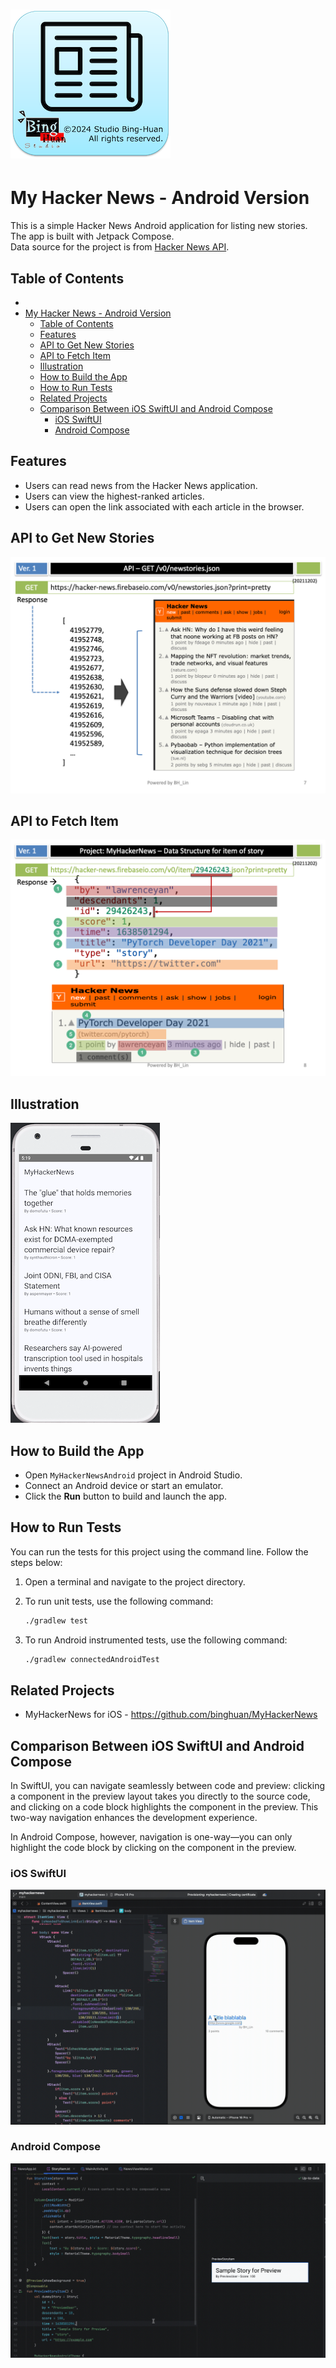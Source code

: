 # ![](./icon-256.png)  
My Hacker News - Android Version
================================================

This is a simple Hacker News Android application for listing new stories.  
The app is built with Jetpack Compose.  
Data source for the project is from [Hacker News API](https://github.com/HackerNews/API).

## Table of Contents
<!-- START doctoc generated TOC please keep comment here to allow auto update -->
<!-- DON'T EDIT THIS SECTION, INSTEAD RE-RUN doctoc TO UPDATE -->
- [](#)
- [My Hacker News - Android Version](#my-hacker-news---android-version)
  - [Table of Contents](#table-of-contents)
  - [Features](#features)
  - [API to Get New Stories](#api-to-get-new-stories)
  - [API to Fetch Item](#api-to-fetch-item)
  - [Illustration](#illustration)
  - [How to Build the App](#how-to-build-the-app)
  - [How to Run Tests](#how-to-run-tests)
  - [Related Projects](#related-projects)
  - [Comparison Between iOS SwiftUI and Android Compose](#comparison-between-ios-swiftui-and-android-compose)
    - [iOS SwiftUI](#ios-swiftui)
    - [Android Compose](#android-compose)
<!-- END doctoc generated TOC please keep comment here to allow auto update -->

## Features
- Users can read news from the Hacker News application.
- Users can view the highest-ranked articles.
- Users can open the link associated with each article in the browser.

## API to Get New Stories
![](./README/Slide7.png)

## API to Fetch Item
![](./README/Slide8.png)

## Illustration
![](./README/demo.png)

## How to Build the App
- Open `MyHackerNewsAndroid` project in Android Studio.
- Connect an Android device or start an emulator.
- Click the **Run** button to build and launch the app.

## How to Run Tests

You can run the tests for this project using the command line. Follow the steps below:

1. Open a terminal and navigate to the project directory.

2. To run unit tests, use the following command:
    ```sh
    ./gradlew test
    ```

3. To run Android instrumented tests, use the following command:
    ```sh
    ./gradlew connectedAndroidTest
    ```


## Related Projects
- MyHackerNews for iOS - https://github.com/binghuan/MyHackerNews

## Comparison Between iOS SwiftUI and Android Compose
In SwiftUI, you can navigate seamlessly between code and preview: clicking a component in the preview layout takes you directly to the source code, and clicking on a code block highlights the component in the preview. This two-way navigation enhances the development experience.

In Android Compose, however, navigation is one-way—you can only highlight the code block by clicking on the component in the preview.

### iOS SwiftUI
![](./README/iOS_SwiftUI.gif)

### Android Compose
![](./README/Android_Compose.gif)